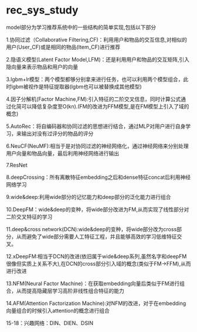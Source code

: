 # rec_sys_study
model部分为学习推荐系统中的一些结构的简单实现,包括以下部分

1.协同过滤（Collaborative Filtering,CF)：利用用户和物品的交互信息,对相似的用户(User_CF)或是相同的物品(Item_CF)进行推荐

2.隐语义模型(Latent Factor Model,LFM)：还是利用用户和物品的交互矩阵,引入隐向量来表示物品和用户的向量

3.lgbm+lr模型：两个模型都够分别拿来进行任务，也可以利用两个模型组合，此时lgbm被视作是特征提取器(lgbm也可以被替换成其他模型)

4.因子分解机(Factor Machine,FM):引入特征的二阶交叉信息，同时计算公式通过化简可以降低复杂度至O(kn).(FM的改进为FFM模型,是在FM模型上引入了域的概念)

5.AutoRec：将自编码器和协同过滤的思想进行结合，通过MLP对用户进行自身学习，来输出对没有过评分的物品的评分

6.NeuCF(NeuMF):相当于是对协同过滤的神经网络化，通过神经网络来分别处理用户向量和物品向量，最后利用神经网络进行输出

7.ResNet

8.deepCrossing：所有离散特征embedding之后和dense特征concat后利用神经网络学习

9.wide&deep:利用wide部分的记忆能力和deep部分的泛化能力进行组合

10.DeepFM：wide&deep的变种，将wide部分改进为FM,从而实现了线性部分对二阶交叉特征的学习

11.deep&cross network(DCN):wide&deep的变种，将wide部分改为cross部分，从而避免了wide部分需要人工特征工程，并且能够高效的学习低维特征交叉。

12.xDeepFM:相当于DCN的改进(依旧属于wide&deep系列,虽然名字和deepFM很像但实质上关系不大),在DCN的cross部分引入域的概念(类似于FM->FFM),从而进行改进

13.NFM(Neural Factor Machine)：在获取embedding向量后类似于FM进行组合，从而提高隐藏层学习高阶非线性组合特征的能力

14.AFM(Attention Factorization Machine):对NFM的改进，对于在embedding向量组合的时候引入attention的概念进行组合

15-18：兴趣网络：DIN、DIEN、DSIN
